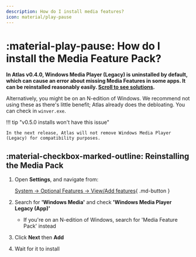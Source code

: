 ```yaml
---
description: How do I install media features?
icon: material/play-pause
---
```


# :material-play-pause: How do I install the Media Feature Pack?

**In Atlas v0.4.0, Windows Media Player (Legacy) is uninstalled by default, which can cause an error about missing Media Features in some apps. It can be reinstalled reasonably easily. [Scroll to see solutions](#reinstalling-the-media-pack).**

Alternatively, you might be on an N-edition of Windows. We recommend not using these as there's little benefit; Atlas already does the debloating. You can check in `winver.exe`.

!!! tip "v0.5.0 installs won't have this issue"

    In the next release, Atlas will not remove Windows Media Player (Legacy) for compatibility purposes.

## :material-checkbox-marked-outline: Reinstalling the Media Pack

1. Open **Settings**, and navigate from:
    
    [System -> Optional Features -> View/Add features](ms-settings:optionalfeatures){ .md-button }

1. Search for **'Windows Media'** and check **'Windows Media Player Legacy (App)'**
    - If you're on an N-edition of Windows, search for 'Media Feature Pack' instead

1. Click **Next** then **Add**

1. Wait for it to install